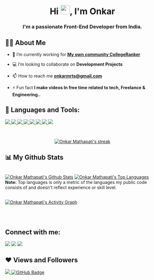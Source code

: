 

<h1 align="center">Hi <img src="https://raw.githubusercontent.com/MartinHeinz/MartinHeinz/master/wave.gif" width="30px">, I'm Onkar</h1>
<h3 align="center">I'm a passionate Front-End Developer from India.</h3>


## 🙋‍♂️ About Me

- 🔭 I’m currently working for **[ My own community CollegeRanker](https://collegeranker.in/)**

- 💻 I’m looking to collaborate on **Development Projects**

- 📫 How to reach me **onkarmrts@gmail.com**

- ⚡ Fun fact **I make videos In free time related to tech, Freelance & Engineering..**

## 🚀 Languages and Tools:                         

<p align="left"> 
    <a href="https://reactjs.org/" target="_blank"> <img src="https://img.icons8.com/color/48/000000/react-native.png"/> </a>
    <a href="https://developer.mozilla.org/en-US/docs/Web/JavaScript" target="_blank"> <img src="https://img.icons8.com/color/48/000000/javascript.png"/> </a> 
    <a href="https://www.w3.org/html/" target="_blank"> <img src="https://img.icons8.com/color/48/000000/html-5.png"/> </a> 
    <a href="https://www.w3schools.com/css/" target="_blank"> <img src="https://img.icons8.com/color/48/000000/css3.png"/> </a> 
    <a href="https://getbootstrap.com" target="_blank"> <img src="https://img.icons8.com/color/48/000000/bootstrap.png"/> </a> 
    <a href="https://www.python.org" target="_blank"> <img src="https://img.icons8.com/color/48/000000/python.png"/> </a> 
    <a href="https://firebase.google.com/" target="_blank"> <img src="https://img.icons8.com/color/48/000000/firebase.png"/> </a> 
    <a href="https://git-scm.com/" target="_blank"> <img src="https://img.icons8.com/color/48/000000/git.png"/> </a> 
 
</p>

<!-- [![React Badge](https://img.shields.io/badge/-React-61DBFB?style=for-the-badge&labelColor=black&logo=react&logoColor=61DBFB)](#)  [![Javascript Badge](https://img.shields.io/badge/-Javascript-F0DB4F?style=for-the-badge&labelColor=black&logo=javascript&logoColor=F0DB4F)](#) [![Typescript Badge](https://img.shields.io/badge/-Typescript-007acc?style=for-the-badge&labelColor=black&logo=typescript&logoColor=007acc)](#) [![Nodejs Badge](https://img.shields.io/badge/-Nodejs-3C873A?style=for-the-badge&labelColor=black&logo=node.js&logoColor=3C873A)](#) [![GraphQL Badge](https://img.shields.io/badge/-GraphQl-e535ab?style=for-the-badge&labelColor=black&logo=node.js&logoColor=e535ab)](#) -->
<br/>

<p align="center">
    <a href="https://github.com/onkarmrts/github-readme-streak-stats">
        <img title="🔥 Get streak stats for your profile at git.io/streak-stats" alt="Onkar Mathapati's streak" src="https://github-readme-streak-stats.herokuapp.com/?user=onkarmrts&theme=black-ice&hide_border=true&stroke=0000&background=060A0CD0"/>
    </a>
</p>

## 📊 My Github Stats

<br/>
    <a href="https://github.com/onkarmrts/github-readme-stats"><img alt="Onkar Mathapati's Github Stats" src="https://github-readme-stats.vercel.app/api?username=onkarmrts&show_icons=true&count_private=true&theme=react&hide_border=true&bg_color=0D1117" /></a>
  <a href="https://github.com/onkarmrts/github-readme-stats"><img alt="Onkar Mathapati's Top Languages" src="https://github-readme-stats.vercel.app/api/top-langs/?username=onkarmrts&langs_count=8&count_private=true&layout=compact&theme=react&hide_border=true&bg_color=0D1117" /></a>
  <br/>
  <b>Note:</b> Top languages is only a metric of the languages my public code consists of and doesn't reflect experience or skill level.


<br/>
<br/>

<a href="https://github.com/onkarmrts/github-readme-activity-graph"><img alt="Onkar Mathapati's Activity Graph" src="https://activity-graph.herokuapp.com/graph?username=onkarmrts&bg_color=0D1117&color=5BCDEC&line=5BCDEC&point=FFFFFF&hide_border=true" /></a>

<br/>
<br/>

## Connect with me:
<p align="left">

<a href = "https://www.linkedin.com/in/onkarmrts/"><img src="https://img.icons8.com/fluent/48/000000/linkedin.png"/></a>
<a href = "https://twitter.com/onkarmrts/"><img src="https://img.icons8.com/fluent/48/000000/twitter.png"/></a>
<a href = "https://www.instagram.com/onkarmrts/"><img src="https://img.icons8.com/fluent/48/000000/instagram-new.png"/></a>


</p>
<p></P>
<p></P>


## ❤ Views and Followers
<a href="https://github.com/Meghna-DAS/github-profile-views-counter">
    <img src="https://komarev.com/ghpvc/?username=onkarmrts">
</a>
<a href="https://github.com/onkarmrts?tab=followers"><img src="https://img.shields.io/github/followers/onkarmrts?label=Followers&style=social" alt="GitHub Badge"></a>
